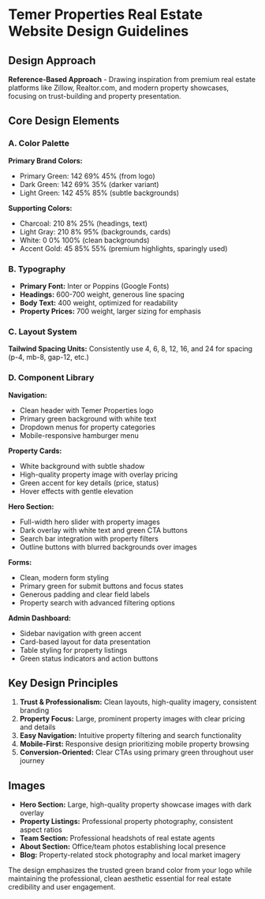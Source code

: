 # Temer Properties Real Estate Website Design Guidelines

## Design Approach
**Reference-Based Approach** - Drawing inspiration from premium real estate platforms like Zillow, Realtor.com, and modern property showcases, focusing on trust-building and property presentation.

## Core Design Elements

### A. Color Palette
**Primary Brand Colors:**
- Primary Green: 142 69% 45% (from logo)
- Dark Green: 142 69% 35% (darker variant)
- Light Green: 142 45% 85% (subtle backgrounds)

**Supporting Colors:**
- Charcoal: 210 8% 25% (headings, text)
- Light Gray: 210 8% 95% (backgrounds, cards)
- White: 0 0% 100% (clean backgrounds)
- Accent Gold: 45 85% 55% (premium highlights, sparingly used)

### B. Typography
- **Primary Font:** Inter or Poppins (Google Fonts)
- **Headings:** 600-700 weight, generous line spacing
- **Body Text:** 400 weight, optimized for readability
- **Property Prices:** 700 weight, larger sizing for emphasis

### C. Layout System
**Tailwind Spacing Units:** Consistently use 4, 6, 8, 12, 16, and 24 for spacing (p-4, mb-8, gap-12, etc.)

### D. Component Library

**Navigation:**
- Clean header with Temer Properties logo
- Primary green background with white text
- Dropdown menus for property categories
- Mobile-responsive hamburger menu

**Property Cards:**
- White background with subtle shadow
- High-quality property image with overlay pricing
- Green accent for key details (price, status)
- Hover effects with gentle elevation

**Hero Section:**
- Full-width hero slider with property images
- Dark overlay with white text and green CTA buttons
- Search bar integration with property filters
- Outline buttons with blurred backgrounds over images

**Forms:**
- Clean, modern form styling
- Primary green for submit buttons and focus states
- Generous padding and clear field labels
- Property search with advanced filtering options

**Admin Dashboard:**
- Sidebar navigation with green accent
- Card-based layout for data presentation
- Table styling for property listings
- Green status indicators and action buttons

## Key Design Principles

1. **Trust & Professionalism:** Clean layouts, high-quality imagery, consistent branding
2. **Property Focus:** Large, prominent property images with clear pricing and details
3. **Easy Navigation:** Intuitive property filtering and search functionality
4. **Mobile-First:** Responsive design prioritizing mobile property browsing
5. **Conversion-Oriented:** Clear CTAs using primary green throughout user journey

## Images
- **Hero Section:** Large, high-quality property showcase images with dark overlay
- **Property Listings:** Professional property photography, consistent aspect ratios
- **Team Section:** Professional headshots of real estate agents
- **About Section:** Office/team photos establishing local presence
- **Blog:** Property-related stock photography and local market imagery

The design emphasizes the trusted green brand color from your logo while maintaining the professional, clean aesthetic essential for real estate credibility and user engagement.
